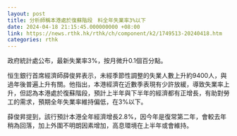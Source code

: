 ```yaml
---
layout: post
title: 分析師稱本港處於復蘇階段　料全年失業率3%以下
date: 2024-04-18 21:15:45.000000000 +08:00
link: https://news.rthk.hk/rthk/ch/component/k2/1749513-20240418.htm
categories: rthk
---
```


政府統計處公布，最新失業率3%，按月微升0.1個百分點。

恒生銀行首席經濟師薛俊昇表示，未經季節性調整的失業人數上升約9400人，與過年後普遍上升有關。他指出，本港經濟在近數季表現有少許放緩，導致失業率上升，但認為本港處於復蘇階段，預計上半年與下半年的經濟都有正增長，有助對勞工的需求，預期全年失業率維持偏低，在3%以下。

薛俊昇提到，該行預計本港全年經濟增長2.8%，因今年是復常第二年，會較去年稍為回落，加上外圍不明朗因素增加，高息環境在上半年或會維持。
